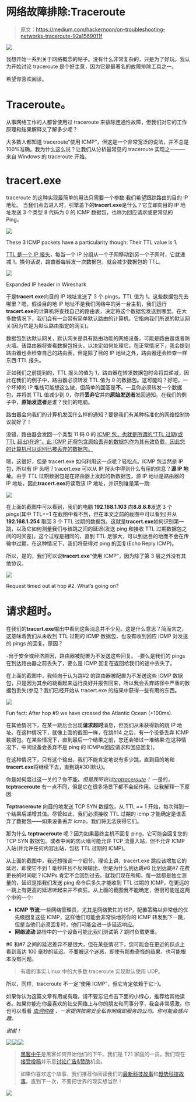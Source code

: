 # 网络故障排除:Traceroute

> 原文：<https://medium.com/hackernoon/on-troubleshooting-networks-traceroute-92a1569011f>

![](img/0a6aedc565397260e854ba49732a05f5.png)

我想开始一系列关于网络概念的帖子。没有什么非常复杂的，只是为了好玩。我认为开始讨论 traceroute 是个好主意，因为它是最著名的故障排除工具之一。

希望你喜欢阅读。

# Traceroute。

从事网络工作的人都曾使用过 traceroute 来排除连通性故障，但我们对它的工作原理和结果解释又了解多少呢？

大多数人都知道 traceroute“使用 ICMP”，但这是一个非常宽泛的说法，并不总是 100%准确。我为什么这么说？让我们从分析最常见的 traceroute 实现之一——来自 Windows 的 traceroute 开始。

# tracert.exe

traceroute 的这种实现最简单的用法只需要一个参数:我们希望跟踪路由的目的 IP 地址。
当我们点击进入时，引擎盖下的**tracert.exe**是什么？它立即向目的 IP 地址发送 3 个类型 8 代码为 0 的 ICMP 数据包，也称为回应请求或更常见的 Ping。

![](img/a1483cece83d7dc2daabf57ef63a3e04.png)

These 3 ICMP packets have a particularity though: Their TTL value is 1.

[TTL 是一个 IP 报头](https://en.wikipedia.org/wiki/Time_to_live)，每当一个 IP 分组从一个子网移动到另一个子网时，它就递减 1。换句话说，路由器每转发一次数据包，就会减少数据包的 TTL。

![](img/f1f18cbc07b544ce5147ec9855a220f3.png)

Expanded IP header in Wireshark

于是**tracert.exe**向目的 IP 地址发送了 3 个 pings，TTL 值为 1。这些数据包先去哪里？嗯，假设目的地 IP 地址不是我们网络中的另一台主机，我们运行**tracert.exe**的计算机将查找自己的路由表，决定将这个数据包发送到哪里。在大多数情况下，我们会有一台带有简单默认路由的计算机，它指向我们所说的默认网关(因为它是为默认路由指定的网关)。

数据包到达默认网关，默认网关是具有路由功能的网络设备。可能是路由器或者防火墙。该路由器将查看数据包报头，以决定如何处理它。在正常情况下，我会提到路由器也会检查自己的路由表，但是除了目的 IP 地址之外，路由器还会检查一样东西:TTL 报头。

正如我们之前提到的，TTL 报头的值为 1，路由器在转发数据包时会将其递减，因此在我们的例子中，路由器必须转发 TTL 值为 0 的数据包。这可能吗？好吧，一个坏掉的 IP 堆栈可能想这么做，但简单的回答是**不**。一旦你必须转发一个数据包，并将其 TTL 值减少到 0，你将**丢弃它**并向**原始发送者**发回通知。在我们的例子中，**原始发送者**是谁？我们的电脑。

路由器会向我们的计算机发回什么样的通知？要是我们有某种标准化的网络控制协议就好了！

没错，路由器会发回一个类型 11 码 0 的 [ICMP 包，也就是所谓的“TTL 过期(或 TTL 超出)在途”。此 ICMP 还将包含原始丢弃的数据包作为其有效负载，因此您的计算机可以识别已被丢弃的数据包。](https://en.wikipedia.org/wiki/Internet_Control_Message_Protocol#Control_messages)

嗯，这很好，但是 tracert.exe 如何利用这一点呢？轻松点。ICMP 包当然是 IP 包，所以有 IP 头吧？tracert.exe 可以从 IP 报头中得到什么有用的信息？**源 IP 地址**。由于 TTL 过期数据包是在路由器上发起的新数据包，源 IP 地址是路由器的 IP 地址，因此**tracert.exe**将读取该 IP 地址，并识别谁是第一跳:

![](img/64c09d587b2ea68cb25461ee74acafda.png)

在上面的截图中可以看到，我们的电脑 **192.168.1.103** 向**8.8.8.8**发送 3 个 pings(其中 TTL==1 在截图中看不到，但在本文之前的截图中可以看到)并从 **192.168.1.254** 取回 3 个 TTL 过期的数据包。这就是**tracert.exe**如何识别第一跳，以及它如何测量我们与该跳之间的延迟(发送 ping 和接收 TTL 过期数据包之间的时间差)。这个过程是相同的，直到 TTL 足够大，可以到达目的地而不会在传输中过期，在这种情况下，我们将获得对 ping 的回复(Echo Reply ICMP)。

所以，是的，我们可以说**tracert.exe**“使用 ICMP”，因为除了第 3 层之外没有其他协议。

![](img/c2ec9fcbacd4f0da3df041de467d11af.png)

Request timed out at hop #2\. What’s going on?

# 请求超时。

在我们的**tracert.exe**输出中看到这条消息并不少见。这是什么意思？简而言之，这意味着我们从未收到 TTL 过期的 ICMP 数据包，也没有收到回应 ICMP 对发送的 pings 的回复。原因？

-出于安全或经济原因，路由器被配置为不发送这些回复。
-要么是我们的 pings 在到达路由器之前丢失了，要么是 ICMP 回复在返回给我们的途中丢失了。

在上面的截图中，我倾向于认为跳#2 的路由器被配置为不发送这些 ICMP 数据包，只是因为其余的跳看起来运行良好并报告回来，所以我会丢弃路径中严重的数据包丢失(参见？我们已经开始从 tracert.exe 的结果中获得一些有用的东西。

![](img/442c25307d13f5d1e846849b458c48e7.png)

Fun fact: After hop #9 we have crossed the Atlantic Ocean (+100ms).

在其他情况下，在某一跳后会出现**请求超时**消息，但我们从未获得新的跳 IP 地址。在这种情况下，就像上面的截图一样，在跳#14 之后，有一个设备丢弃 ICMP 数据包。在某些情况下，直到最后一个结果之前，您还会错过一堆结果:在这种情况下，中间设备会丢弃不是 ping 的 ICMPs(回应请求和回应回复)。

在这种情况下，只有这个输出，我们不能肯定地说有多少跳，直到目的地和**tracert.exe**将继续下去，直到跳#30(默认)。

你是如何度过这一关的？你不能。*但是我听说过*[*tcptraceroute*](http://linux.die.net/man/1/tcptraceroute)*！* —是的， **tcptraceroute** 有一点不同，但是它在很多场景下都不会起作用。让我解释一下原因:

**Tcptraceroute** 向目的地发送 TCP SYN 数据包，从 TTL == 1 开始，每次得到一个结果后递增其值。尽管如此，我们必须接收 TTL 过期的 icmp 才能确定是谁丢弃了数据包——如果设备丢弃 icmp，我们将无法获得它们。

那为什么 **tcptraceroute** 呢？因为如果最终主机不回复 ping，它可能会回复您的 TCP SYN 数据包。或者中间的防火墙可能允许 TCP 流量入站，但不允许 ICMP 入站(并允许任何内容出站，包括 TTL 过期的 ICMP)。

从上面的截图中，我还想强调一个细节。理论上讲，tracert.exe 跳应该增加它的延迟，即使它不到 1 毫秒并且不反映输出，但是为什么到达跳#6 比到达跳#7 花费更长的时间呢？ICMPs 肯定不会回到过去。就我们现在所知，每一跳都是独立测量的，延迟是指我们发送 ping 命令后多久才能收到 TTL 过期的 ICMP，在更远的一跳上有更高的延迟听起来并不疯狂。从上面的截图我不能确定，但很可能是这两个中的一个:

*   **ICMP 节流**:一些网络管理员，尤其是网络繁忙的 ISP，配置策略以非常低的优先级回复这些 ICMP，这样他们可能会非常快地将你的 ICMP 转发到下一跳，但是当他们必须回复时，他们可能会进一步延迟响应。
*   **网络波动**:路径中的一个设备可能比我们测试第 7 跳时负载更重。

#6 和#7 之间的延迟差异不是很大，但在某些情况下，您可能会在更近的跃点上看到高达 100 毫秒的延迟。不要被这个迷惑，即使有那些奇怪的结果，也可能根本没有问题。

> 有趣的事实:Linux 中的大多数 traceroute 实现默认使用 UDP。

所以，同样，traceroute 不一定“使用 ICMP”，但它肯定依赖于它:-)。

如果你认为这篇文章有用或有趣，请不要忘记点击下面的小绿心，推荐给其他读者。如果你能在你最喜欢的社交网络上与你的朋友和同事分享，我会非常感激。你也可以看看 [*虫洞网络*](https://wormhole.network/) *，一家提供按需安全私有网络即服务的公司。你可能会感兴趣。*

*谢谢！*

[![](img/50ef4044ecd4e250b5d50f368b775d38.png)](http://bit.ly/HackernoonFB)[![](img/979d9a46439d5aebbdcdca574e21dc81.png)](https://goo.gl/k7XYbx)[![](img/2930ba6bd2c12218fdbbf7e02c8746ff.png)](https://goo.gl/4ofytp)

> [黑客中午](http://bit.ly/Hackernoon)是黑客如何开始他们的下午。我们是 T21 家庭的一员。我们现在[接受投稿](http://bit.ly/hackernoonsubmission)并乐意[讨论广告&赞助](mailto:partners@amipublications.com)机会。
> 
> 如果你喜欢这个故事，我们推荐你阅读我们的[最新科技故事](http://bit.ly/hackernoonlatestt)和[趋势科技故事](https://hackernoon.com/trending)。直到下一次，不要把世界的现实想当然！

[![](img/be0ca55ba73a573dce11effb2ee80d56.png)](https://goo.gl/Ahtev1)